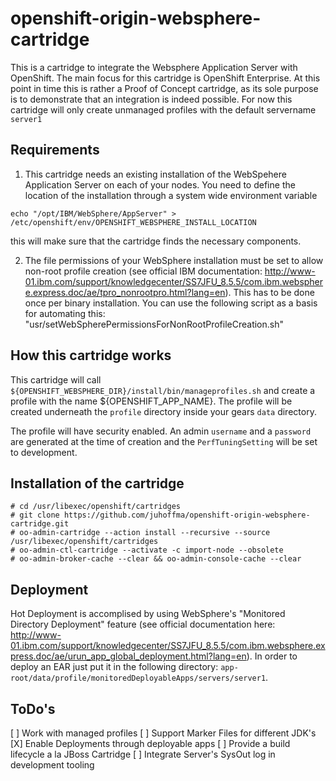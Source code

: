 openshift-origin-websphere-cartridge
====================================

This is a cartridge to integrate the Websphere Application Server with OpenShift. The main focus for this cartridge is OpenShift Enterprise. At this point in time this is rather a Proof of Concept cartridge, as its sole purpose is to demonstrate that an integration is indeed possible. For now this cartridge will only create unmanaged profiles with the default servername `server1`

Requirements
------------

1. This cartridge needs an existing installation of the WebSpehere Application Server on each of your nodes. You need to define the location of the installation through a system wide environment variable 

```
echo "/opt/IBM/WebSphere/AppServer" > /etc/openshift/env/OPENSHIFT_WEBSPHERE_INSTALL_LOCATION
```

this will make sure that the cartridge finds the necessary components.

2. The file permissions of your WebSphere installation must be set to allow non-root profile creation (see official IBM documentation: http://www-01.ibm.com/support/knowledgecenter/SS7JFU_8.5.5/com.ibm.websphere.express.doc/ae/tpro_nonrootpro.html?lang=en). This has to be done once per binary installation. You can use the following script as a basis for automating this: "usr/setWebSpherePermissionsForNonRootProfileCreation.sh"

How this cartridge works
------------------------

This cartridge will call `${OPENSHIFT_WEBSPHERE_DIR}/install/bin/manageprofiles.sh` and create a profile with the name ${OPENSHIFT_APP_NAME}. The profile will be created underneath the `profile` directory inside your gears `data` directory. 

The profile will have security enabled. An admin `username` and a `password` are generated at the time of creation and the `PerfTuningSetting` will be set to development.

Installation of the cartridge
-----------------------------

```
# cd /usr/libexec/openshift/cartridges
# git clone https://github.com/juhoffma/openshift-origin-websphere-cartridge.git
# oo-admin-cartridge --action install --recursive --source /usr/libexec/openshift/cartridges
# oo-admin-ctl-cartridge --activate -c import-node --obsolete
# oo-admin-broker-cache --clear && oo-admin-console-cache --clear
```

Deployment
----------
Hot Deployment is accomplised by using WebSphere's "Monitored Directory Deployment" feature (see official documentation here: http://www-01.ibm.com/support/knowledgecenter/SS7JFU_8.5.5/com.ibm.websphere.express.doc/ae/urun_app_global_deployment.html?lang=en). In order to deploy an EAR just put it in the following directory: `app-root/data/profile/monitoredDeployableApps/servers/server1`.

ToDo's
------
 
[ ] Work with managed profiles
[ ] Support Marker Files for different JDK's
[X] Enable Deployments through deployable apps
[ ] Provide a build lifecycle a la JBoss Cartridge
[ ] Integrate Server's SysOut log in development tooling
